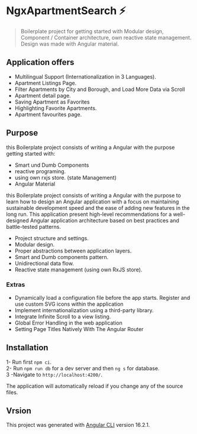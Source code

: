 # NgxApartmentSearch ⚡

> Boilerplate project for getting started with Modular design, Component / Container architecture, own reactive state management. Design was made with Angular material.

## Application offers
- Multilingual Support (Internationalization in 3 Languages).
- Apartment Listings Page.
- Filter Apartments by City and Borough, and Load More Data via Scroll
- Apartment detail page.
- Saving Apartment as Favorites
- Highlighting Favorite Apartments.
- Apartment favourites page.

## Purpose
this Boilerplate project consists of writing a Angular with the purpose getting started with:

- Smart und Dumb Components
- reactive programing.
- using own rxjs store. (state Management)
- Angular Material 

this Boilerplate project consists of writing a Angular with the purpose to learn how to design an Angular application with a focus on maintaining sustainable development speed and the ease of adding new features in the long run.
This application present high-level recommendations for a well-designed Angular application architecture based on best practices and battle-tested patterns.

- Project structure and settings.
- Modular design.
- Proper abstractions between application layers.
- Smart and Dumb components pattern.
- Unidirectional data flow.
- Reactive state management (using own RxJS store).

### Extras
- Dynamically load a configuration file before the app starts.</div>
 Register and use custom SVG icons within the application</div>
- Implement internationalization using a third-party library.</div>
- Integrate Infinite Scroll to a view listing.</div>
- Global Error Handling in the web application</div>
- Setting Page Titles Natively With The Angular Router</div>


## Installation

1- Run first `npm ci`.  
2- Run `npm run db` for a dev server and then `ng s` for database.  
3 -Navigate to `http://localhost:4200/`.  

The application will automatically reload if you change any of the source files.


## Vrsion
This project was generated with [Angular CLI](https://github.com/angular/angular-cli) version 16.2.1.
